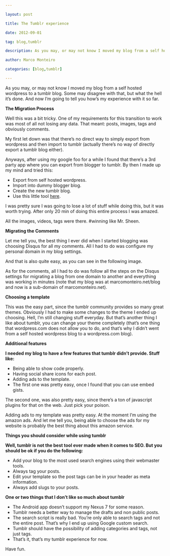 ---
layout: post
title: The Tumblr experience
date: 2012-09-01
tag: blog,tumblr
description: As you may, or may not know I moved my blog from a self hosted wordpress to a tumblr blog. Some may disagree with that, but what the hell it’s
author: Marco Monteiro
categories: [blog,tumblr]
---

As you may, or may not know I moved my blog from a self hosted wordpress to a tumblr blog. Some may disagree with that, but what the hell it’s done. And now I’m going to tell you how’s my experience with it so far.
<!--more-->
**The Migration Process**

Well this was a bit tricky. One of my requirements for this transition to work was most of all not losing any data. That meant: posts, images, tags and obviously comments.

My first let down was that there’s no direct way to simply export from wordpress and then import to tumblr (actually there’s no way of directly export a tumblr blog either).

Anyways, after using my google foo for a while I found that there’s a 3rd party app where you can export from blogger to tumblr. By then I made up my mind and tried this:

* Export from self hosted wordpress.
* Import into dummy blogger blog.
* Create the new tumblr blog.
* Use this little tool [here](http://terrymhung.com/jtran/tumblr/import-blogger-to-tumblr.php).

I was pretty sure I was going to lose a lot of stuff while doing this, but it was worth trying. After only 20 min of doing this entire process I was amazed.

All the images, videos, tags were there. #winning like Mr. Sheen.

**Migrating the Comments**

Let me tell you, the best thing I ever did when I started blogging was choosing Disqus for all my comments. All I had to do was configure my personal domain in my blog settings.

And that is also quite easy, as you can see in the following image.

As for the comments, all I had to do was follow all the steps on the Disqus settings for migrating a blog from one domain to another and everything was working in minutes (note that my blog was at marcomonteiro.net/blog and now is a sub-domain of marcomonteiro.net).

**Choosing a template**

This was the easy part, since the tumblr community provides so many great themes. Obviously I had to make some changes to the theme I ended up choosing. Hell, I’m still changing stuff everyday. But that’s another thing I like about tumblr, you can change your theme completely (that’s one thing that wordpress.com does not allow you to do, and that’s why I didn’t went from a self hosted wordpress blog to a wordpress.com blog).

**Additional features**

**I needed my blog to have a few features that tumblr didn’t provide. Stuff like:**

* Being able to show code properly. 
* Having social share icons for each post.
* Adding ads to the template.
* The first one was pretty easy, once I found that you can use embed gists.

The second one, was also pretty easy, since there’s a ton of javascript plugins for that on the web. Just pick your poison.

Adding ads to my template was pretty easy. At the moment I’m using the amazon ads. And let me tell you, being able to choose the ads for my website is probably the best thing about this amazon service.

**Things you should consider while using tumblr**

**Well, tumblr is not the best tool ever made when it comes to SEO. But you should be ok if you do the following:**

* Add your blog to the most used search engines using their webmaster tools. 
* Always tag your posts.
* Edit your template so the post tags can be in your header as meta information.
* Always add slugs to your posts.

**One or two things that I don’t like so much about tumblr**

* The Android app doesn’t support my Nexus 7 for some reason.
* Tumblr needs a better way to manage the drafts and non public posts.
* The search script is really bad. You’re only able to search tags and not the entire post. That’s why I end up using Google custom search.
* Tumblr should have the possibility of adding categories and tags, not just tags.
* That’s it, that’s my tumblr experience for now.

Have fun.